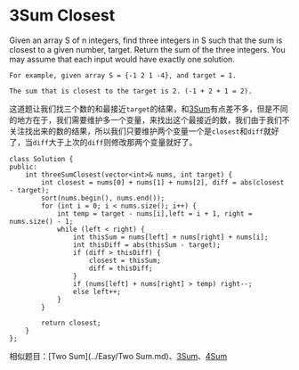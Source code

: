 3Sum Closest
==============

Given an array S of n integers, find three integers in S such that the sum is closest to a given number, target. Return the sum of the three integers. You may assume that each input would have exactly one solution.

    For example, given array S = {-1 2 1 -4}, and target = 1.

    The sum that is closest to the target is 2. (-1 + 2 + 1 = 2).

这道题让我们找三个数的和最接近`target`的结果，和[3Sum](./3Sum.md)有点差不多，但是不同的地方在于，我们需要维护多一个变量，来找出这个最接近的数，我们由于我们不关注找出来的数的结果，所以我们只要维护两个变量一个是`closest`和`diff`就好了，当`diff`大于上次的`diff`则修改那两个变量就好了。

```
class Solution {
public:
    int threeSumClosest(vector<int>& nums, int target) {
        int closest = nums[0] + nums[1] + nums[2], diff = abs(closest - target);
        sort(nums.begin(), nums.end());
        for (int i = 0; i < nums.size(); i++) {
            int temp = target - nums[i],left = i + 1, right = nums.size() - 1;
            while (left < right) {
                int thisSum = nums[left] + nums[right] + nums[i];
                int thisDiff = abs(thisSum - target);
                if (diff > thisDiff) {
                    closest = thisSum;
                    diff = thisDiff;
                }
                if (nums[left] + nums[right] > temp) right--;
                else left++;
            }
        }

        return closest;
    }
};
```

相似题目：[Two Sum](../Easy/Two Sum.md)、[3Sum](./3Sum.md)、[4Sum](./4Sum.md)

